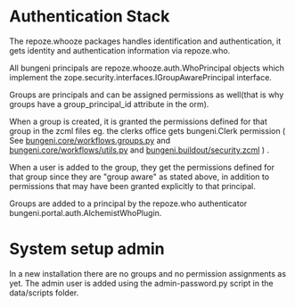 # Authentication Stack

The repoze.whooze packages handles identification and authentication, it gets identity and authentication information via repoze.who.

All bungeni principals are repoze.whooze.auth.WhoPrincipal objects which implement the zope.security.interfaces.IGroupAwarePrincipal interface.

Groups are principals and can be assigned permissions as well(that is why groups have a group\_principal\_id attribute in the orm).

When a group is created, it is granted the permissions defined for that group in the zcml files eg. the clerks office gets bungeni.Clerk permission ( See [bungeni.core/workflows.groups.py](http://bungeni-portal.googlecode.com/svn/bungeni.main/trunk/bungeni/core/workflows/groups.py) and [bungeni.core/workflows/utils.py](http://bungeni-portal.googlecode.com/svn/bungeni.main/trunk/bungeni/core/workflows/utils.py) and [bungeni.buildout/security.zcml](http://bungeni-portal.googlecode.com/svn/bungeni.buildout/trunk/security.zcml) ) .

When a user is added to the group, they get the permissions defined for that group since they are "group aware" as stated above, in addition to permissions that may have been granted explicitly to that principal.

Groups are added to a principal by the repoze.who authenticator bungeni.portal.auth.AlchemistWhoPlugin.


# System setup admin

In a new installation there are no groups and no permission assignments as yet. The admin user is added using the admin-password.py script in the data/scripts folder.